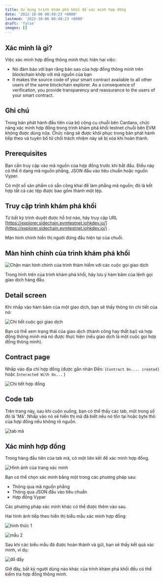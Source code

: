 ```yaml
---
title: Sử dụng trình khám phá khối để xác minh hợp đồng
date: '2022-10-06 08:48:23 +0000'
lastmod: '2022-10-06 08:48:23 +0000'
draft: 'false'
images: []
---
```


## Xác minh là gì?

Việc xác minh hợp đồng thông minh thực hiện hai việc:

- Nó đảm bảo với bạn rằng bản sao của hợp đồng thông minh trên blockchain khớp với mã nguồn của bạn
- It makes the source code of your smart contract available to all other users of the same blockchain explorer. As a consequence of verification, you provide transparency and reassurance to the users of your smart contract.

## Ghi chú

Trong bản phát hành đầu tiên của bộ công cụ chuỗi bên Cardano, chức năng xác minh hợp đồng trong trình khám phá khối testnet chuỗi bên EVM không được dùng nữa. Chức năng sẽ được khôi phục trong bản phát hành tiếp theo và tuyên bố từ chối trách nhiệm này sẽ bị xóa khi hoàn thành.

## Prerequisites

Bạn cần truy cập vào mã nguồn của hợp đồng trước khi bắt đầu. Điều này có thể ở dạng mã nguồn phẳng, JSON đầu vào tiêu chuẩn hoặc nguồn Vyper.

Có một số sản phẩm có sẵn công khai để làm phẳng mã nguồn; đó là kết hợp tất cả các tệp được bao gồm thành một tệp.

## Truy cập trình khám phá khối

Từ bất kỳ trình duyệt được hỗ trợ nào, hãy truy cập URL [https://explorer.sidechain.evmtestnet.iohkdev.io/](https://explorer.sidechain.evmtestnet.iohkdev.io/) .

Màn hình chính hiển thị người đứng đầu hiện tại của chuỗi.

## Màn hình chính của trình khám phá khối

![Chặn màn hình chính của trình thám hiểm với các cuộc gọi giao dịch](https://docs.cardano.org/static/23aa9e85f1c5132eb6204ec7f00d6713/e3189/01_main_screen.png)

Trong hình trên của trình khám phá khối, hãy lưu ý hàm băm của lệnh gọi giao dịch hàng đầu.

## Detail screen

Khi nhấp vào hàm băm của một giao dịch, bạn sẽ thấy thông tin chi tiết của nó:

![Chi tiết cuộc gọi giao dịch](https://docs.cardano.org/static/e47ec3502f0c24075ac56a8f944a29e2/e3189/02_transaction_call_details.png)

Bạn có thể xem trạng thái của giao dịch (thành công hay thất bại) và hợp đồng thông minh mà nó được thực hiện (nếu giao dịch là một cuộc gọi hợp đồng thông minh).

## Contract page

Nhấp vào địa chỉ hợp đồng (được gắn nhãn Đến: `[Contract 0x.... created]` hoặc `Interacted With 0x...` )

![Chi tiết hợp đồng](https://docs.cardano.org/static/3cc47fbd4f722c9a3d08766ec3bca3a3/e3189/02_1_contract_details.png)

## Code tab

Trên trang này, sau khi cuộn xuống, bạn có thể thấy các tab, một trong số đó là 'Mã'. Nhấp vào nó sẽ hiển thị mã đã biết nếu nó tồn tại hoặc byte thô của hợp đồng nếu không rõ nguồn.

![tab mã](https://docs.cardano.org/static/cd99bae61fc222fed5d34895dc5f7449/e3189/02_1_code_tab.png)

## Xác minh hợp đồng

Trong hàng đầu tiên của tab mã, có một liên kết để xác minh hợp đồng.

![Hình ảnh của trang xác minh](https://docs.cardano.org/static/7c4e2f8a1163202811d1a46f61f16eca/e3189/04-and-03_verification_page.png)

Bạn có thể chọn xác minh bằng một trong các phương pháp sau:

- Thông qua mã nguồn phẳng
- Thông qua JSON đầu vào tiêu chuẩn
- Hợp đồng Vyper

Các phương pháp xác minh khác có thể được thêm vào sau.

Hai hình ảnh tiếp theo hiển thị biểu mẫu xác minh hợp đồng:

![hình thức 1](https://docs.cardano.org/static/d710f3badc85d6a12cbe5b9ec8f63377/e3189/05_contract_form_1.png)

![mẫu 2](https://docs.cardano.org/static/1ad6a81b45413f96617b85c973254bb0/e3189/06_contract_form_2.png)

Sau khi các biểu mẫu đã được hoàn thành và gửi, bạn sẽ thấy kết quả xác minh, ví dụ:

![đổ đầy](https://docs.cardano.org/static/98fa9f8bb5086a8604e4898a6cf4ae0b/e3189/07_after_filling_forms.png)

Giờ đây, bất kỳ người dùng nào khác của trình khám phá khối đều có thể kiểm tra hợp đồng thông minh.
